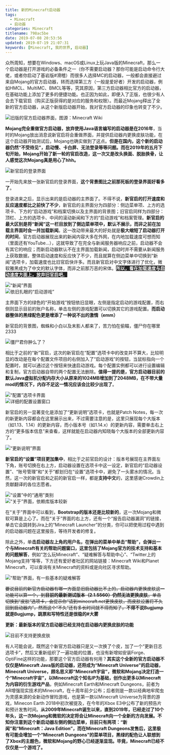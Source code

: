 ```yaml
---
title: 新的Minecraft启动器
tags:
  - Minecraft
  - 启动器
categories: Minecraft
titlename: 798ac5be
date: 2019-07-08 20:53:56
updated: 2019-07-19 21:07:31
keywords: [Minecraft, 我的世界, 启动器]
---
```


众所周知，想要在Windows、macOS或Linux上玩Java版的Minecraft，那么一个启动器是打开游戏的必备条件之一（你不需要启动器？那你可能是启动命令行大佬，或者你启动了基岩版#滑稽）而很多人选择MC的启动器，一般都会直接避过来自Mojang的官方启动器，转而选择第三方（一般是爱好者）开发的启动器，例如HMCL、MultiMC、BMCL等等，究其原因，第三方启动器相比官方的启动器，在基础功能上添加了更多的便捷功能。也正因为如此，即便入了正版，也很少有人会去下载官启（购买正版获得的是对应的服务和权限）。而最近Mojang释出了全新的官方启动器，从这个新版启动器开始，我对官方启动器的印象也转变了不少。<!--more-->    

 ![旧版的官方启动器界面，图源：Minecraft Wiki](https://i.loli.net/2019/07/08/5d23537d0d45e16715.png "旧版的官方启动器界面，图源：Minecraft Wiki")  

**Mojang完全重做官方启动器，放弃使用Java语言编写的启动器是在2016年**，当时的Mojang放出消息说新官启将会重做界面，并提供启动器内更换皮肤功能，在这个启动器开始测试后，Mojang也确实做到了这点。**但是在国内，这个新的启动器仍然“不受待见”，启动慢、卡白屏、无法登录等等问题。而在2019年的五月下旬开始，Mojang开始了新一轮的官启改造，这一次又是改头换面、脱胎换骨，让人感觉这次Mojang真是用心了hhh。**  

![新官启的登录界面](https://i.loli.net/2019/07/08/5d23537fdfc3011881.png "新官启的登录界面")  

一开始先来放一张新官启的登录界面，**这个背景图比之前那死板的登录界面好看多了**。  

登录进来之后，显示出来的是启动器的主界面了。不得不说，**新官启的打开速度和反应速度都比之前快了不少**，新官启的主界面分为四部分：侧边菜单项、上方的选项卡、下方的“启动游戏”和档案切换以及主界面的背景图；旧官启同样为四部分：顶栏、上方的选项卡、中间的滚动新闻和下方的“启动游戏”和档案管理。**新官启的最大区别是将“新闻”这一栏目放到了侧边菜单项中，默认不展示，而非之前在加载主界面时会一并加载新闻**。这一改动带来最大的好处就是**极大缩短了启动器打开的时间**，官方启动器展现出来的新闻内容大多在外网，在内地加载速度可想而知（里面还有YouTube...），这就导致了在完全与新闻服务器响应之前，启动器不会有其它的响应；而新启动器默认不在主界面加载新闻，启动时并不需要从新闻服务上获取数据，整体启动速度和反应快了不少，而且就算在侧边菜单中切换到“新闻”选项卡，加载速度也比旧官启快许多。而且新官启对中文字体进行了优化，微软雅黑成为了中文的默认字体，而非之前那万恶的宋体。<span style="background:#222;color:white">**所以，看在加载速度与启动速度方面上，放弃旧官启吧**。</span>  

![“新闻”界面](https://i.loli.net/2019/07/08/5d23536d926dd75725.png "“新闻”界面")   
![依旧扎眼的“启动游戏”](https://i.loli.net/2019/07/08/5d23536c999f570850.png "依旧扎眼的“启动游戏")  

主界面下方的绿色的“开始游戏”按钮依旧显眼，左侧是指定启动的游戏配置，而右侧则显示目前的账户名称，单击左侧的游戏配置可以切换其它的游戏配置。**而启动器整体的黑绿配色更是增添了一种说不出的激情（emm）**  

新官启的背景图，蜘蛛和小白以及末影人都来了，苦力怕在偷瞄，僵尸你在哪里2333   

![僵尸君你肿么了？](https://i.loli.net/2019/07/08/5d23537f0885f89315.png "僵尸君你肿么了？")  

相比于之前的“新”官启，这次的新官启在“配置”选项卡中的改变并不算大，比较明显的改动是在每个配置文件项目的右侧加入了“启动游戏”的按钮，当鼠标指向一个配置时，就可以通过这个按钮来快速启动游戏。每个配置实例都可以进行设置编辑和复制，官方启动器自带的两个配置无法删除。**值得一提的是，官方启动器目前的默认Java虚拟机分配内存大小从原来的1024MB增加到了2048MB，在不带大量mod的情况下，内存不足这一情况应该会比较少出现了**。   

![“配置”选项卡界面](https://i.loli.net/2019/07/08/5d23536b09ab890889.png "“配置”选项卡界面")  
![详细的配置设置窗口](https://i.loli.net/2019/07/08/5d235369bdd7527893.png "详细的配置设置窗口")  

新官启的另一显著变化是添加了“更新说明”选项卡，也就是Patch Notes，每一次的新更新内容都会在这里展示出来，不过需要注意的是，这里只展现每个大版本（如1.13、1.14）的更新内容，而小版本号（如1.14.x）的更新内容，需要单击右上方的“更多版本信息”来查看，这样就能在启动器内知晓每个大版本的全部更新内容了。  

![“更新说明”界面](https://i.loli.net/2019/07/08/5d2357395277411918.png "“更新说明”界面")  

**新官启的“设置”项目更加集中**，相比于之前官启的设计：版本号展现在主界面左下角，账号切换在右上方，启动器设置在选项卡中这一设定，新官启的“启动器设置”、“账号管理”和“关于”都划归在“设置”选项卡中，避免了一头雾水的情况。当然，这一次的新官启和之前的新官启一样，都是**支持中文**的，这里感谢Crowdin上贡献翻译的各位志愿者。  

![“设置”中的“通用”类别](https://i.loli.net/2019/07/08/5d23536781e4b20536.png "“设置”中的“通用”类别")  
![“关于”界面，依赖库版本较新](https://i.loli.net/2019/07/08/5d235366e12c661737.png "“关于”界面，依赖库版本较新")  

在“关于”界面中可以看到，**Bootstrap的版本还是比较新的**，这一次Mojang和微软可算是上心了。而在“关于”界面的右上方，还有一个“报告启动器漏洞”的链接，单击它会跳转到Jira上的“Minecraft Launcher”的分类，你可以把使用过程中遇到的启动器问题在这里报告，等待开发者的修复。  

除此之外，单**击启动器左上角的用户名，在弹出的菜单中单击“帮助”，会弹出一个与Minecraft有关的帮助问题窗口，这里包括了Mojang官方的技术支持和基本的问题解答**，例如“怎么玩Minecraft”、“疑难解答与帮助中心”、“Twitter上的Mojang支持”等等，下方还有爱好者社区的网站链接：Minecraft Wiki和Planet Minecraft，可以查询有关Minecraft的资料或是向社区寻求帮助。  

![“帮助”界面，有一些基本的疑难解答](https://i.loli.net/2019/07/08/5d235364ad16866486.png "“帮助”界面，有一些基本的疑难解答")  

~~要说目前的新官方启动器有哪一方面是旧启动器比不上的，启动器内更换皮肤这一功能可以算一个，到**目前的最新测试版本（2.1.5560）仍然无法更换皮肤**，单击切换到“皮肤”选项卡，会提示你“请到minecraft.net更换皮肤，而皮肤设置将不久回到启动器内”，然而这个“不久”还有多长时间就不得而知了，~~**不得不说Bugjump就是Bugjump，跳票和写特性还是很稳的#大雾**  

**更新：最新版本的官方启动器已经支持在启动器内更换皮肤的功能**  

![目前不支持更换皮肤](https://i.loli.net/2019/07/08/5d2353654d0e296728.png "目前不支持更换皮肤")  

有人可能会说，既然这个新官方启动器只是又一次换了个皮，加了一个“更新日志选项卡”，然后又重新组织了一遍功能的位置，也没有新增如安装Forge、OptiFine这样的功能，那要这个官方启动器有何用？**其实这个全新的官方启动器不仅仅是Minecraft Java版的启动器，还将成为“Minecraft Universe”的启动器，Minecraft Universe，顾名思义即“Minecraft宇宙”，微软和Mojang决定打造一个“Minecraft宇宙”，以Minecraft这个知名IP为基础，创作出更多以Minecraft为内容的衍生游戏产品**，例如Minecraft Earth和Minecraft Dungeons，前者为AR增强现实技术的Minecraft，在十周年前夕公布；后者则是一款以经典地牢爬虫为灵感来源的全新动作冒险游戏，也是第一款以Minecraft Universe为背景的游戏，Minecon Earth 2018中初次被提及，在今年的Xbox E3中公布了新的预告片和预计发售时间。**从2009年Minecraft诞生以来，直到2019年，已经走过了10个年头，这一次Mojang和微软的决定将会让Minecraft向一个全新的方向发展。不知你注意到这个新启动器左侧的侧边菜单，目前只有两项：“新闻”和“Minecraft：Java Edition”，而在Minecraft Dungeons发售后，这里极有可能会增加一个“Minecraft Dungeons”的菜单项目，黑绿的配色让人联想到了Xbox的主题色，微软和Mojang的野心已经逐渐显现。毕竟，Minecraft已经不仅仅是一个游戏了。**  

<style>.post-block br {display: none}</style>